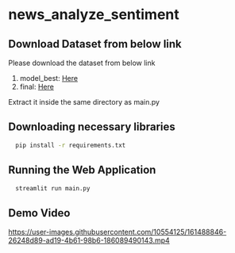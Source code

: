 # news_analyze_sentiment

## Download Dataset from below link 
Please download the dataset from below link 
1. model_best: [Here](https://www.dropbox.com/s/5skzsbpbk8wha7j/model-best.zip?dl=0)
2. final: [Here](https://www.dropbox.com/s/6ozggyzbwoz2cnf/final.zip?dl=0)

Extract it inside the same directory as main.py

## Downloading necessary libraries
```bash
  pip install -r requirements.txt
```

## Running the Web Application
```bash
  streamlit run main.py
```

## Demo Video
https://user-images.githubusercontent.com/10554125/161488846-26248d89-ad19-4b61-98b6-186089490143.mp4

